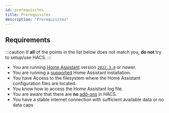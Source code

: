```yaml
---
id: prerequisites
title: Prerequisites
description: "Prerequisites"
---
```


## Requirements

:::caution
If **all** of the points in the list below does not match you, **do not** try to setup/use HACS.
:::

- You are running [Home Assistant](https://www.home-assistant.io/) version [`2022.3.0`](https://my.home-assistant.io/redirect/info) or newer.
- You are running a [supported](https://github.com/home-assistant/architecture/blob/master/adr/0012-define-supported-installation-method.md) Home Assistant installation.
- You have Access to the filesystem where the Home Assistant configuration files are located.
- You know how to access the Home Assistant log file.
- You are aware that there are **no** [add-ons](https://www.home-assistant.io/docs/glossary/#add-on) in HACS.
- You have a stable internet connection with sufficient available data or no data caps
